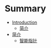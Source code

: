 # Summary

* [Introduction](README.md)
   * [简介](jian_jie.md)
* [简介](11jian_jie.md)
   * [智能指针](zhi_neng_zhi_zhen.md)

